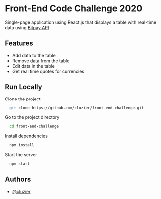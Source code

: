 
# Front-End Code Challenge 2020

Single-page application using React.js that displays a table with real-time data using [Bitpay API](https://bitpay.com/api/rates/)


## Features

- Add data to the table
- Remove data from the table
- Edit data in the table
- Get real time quotes for currencies


## Run Locally

Clone the project

```bash
  git clone https://github.com/cluzier/front-end-challenge.git
```

Go to the project directory

```bash
  cd front-end-challenge
```

Install dependencies

```bash
  npm install
```

Start the server

```bash
  npm start
```


## Authors

- [@cluzier](https://www.github.com/cluzier)

